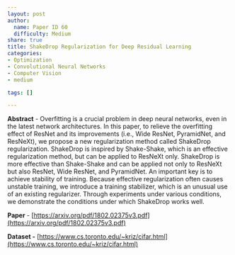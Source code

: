 ```yaml
---
layout: post
author:
  name: Paper ID 60
  difficulty: Medium
share: true
title: ShakeDrop Regularization for Deep Residual Learning
categories:
- Optimization
- Convolutional Neural Networks
- Computer Vision
- medium

tags: []

---
```

**Abstract** - Overfitting is a crucial problem in deep neural networks, even in the latest network architectures. In this paper, to relieve the overfitting effect of ResNet and its improvements (i.e., Wide ResNet, PyramidNet, and ResNeXt), we propose a new regularization method called ShakeDrop regularization. ShakeDrop is inspired by Shake-Shake, which is an effective regularization method, but can be applied to ResNeXt only. ShakeDrop is more effective than Shake-Shake and can be applied not only to ResNeXt but also ResNet, Wide ResNet, and PyramidNet. An important key is to achieve stability of training. Because effective regularization often causes unstable training, we introduce a training stabilizer, which is an unusual use of an existing regularizer. Through experiments under various conditions, we demonstrate the conditions under which ShakeDrop works well.

**Paper** - [https://arxiv.org/pdf/1802.02375v3.pdf](https://arxiv.org/pdf/1802.02375v3.pdf)

**Dataset -** [https://www.cs.toronto.edu/~kriz/cifar.html](https://www.cs.toronto.edu/~kriz/cifar.html)
    